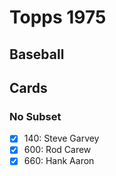 # Topps 1975 
## Baseball

## Cards

### No Subset
- [x] 140: Steve Garvey<br>
- [x] 600: Rod Carew<br>
- [x] 660: Hank Aaron<br>
